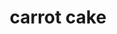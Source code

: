 ---
id: 5d216f058be49500147a0954
servings:
notes:
directions: 'mix sugar and oil.
add beaten eggs
 mix well
in a large bowl
 combine dry ingredients. add to sugar mixture
 beat until combined.
stir in pineapple
 raisins and nuts.
pour into a greased 13x9-in. baking pan. bake at 350° for 50-60 minutes or until a toothpick inserted in the center comes out clean. cool on a wire rack.

for frosting
 beat cream cheese and butter in a small bowl until fluffy. add the sugar and vanilla; beat until smooth. frost cake. sprinkle with additional nuts. store in the refrigerator.'
ingredients: '2 cups sugar
1-1/2 cups canola oil
4 large eggs
 beaten room temperature
2 cups all-purpose flour
2 teaspoon baking soda
2 teaspoons ground cinnamon
2 teaspoons baking powder
1 teaspoon salt
3 cups finely grated carrots
1 cup raisins
1 cup well-drained crushed pineapple
1 cup chopped nuts

cream cheese frosting:
8 ounces cream cheese
 softened
8 tablespoons butter
 softened
2 cups powdered sugar
2 tbsp milk
1 teaspoon vanilla extract
additional chopped nuts'
rating: 5
ease: easy
img:
category: dessert
href:
totalTime:
cookTime:
prepTime:
title: carrot cake
slug: carrot-cake
---